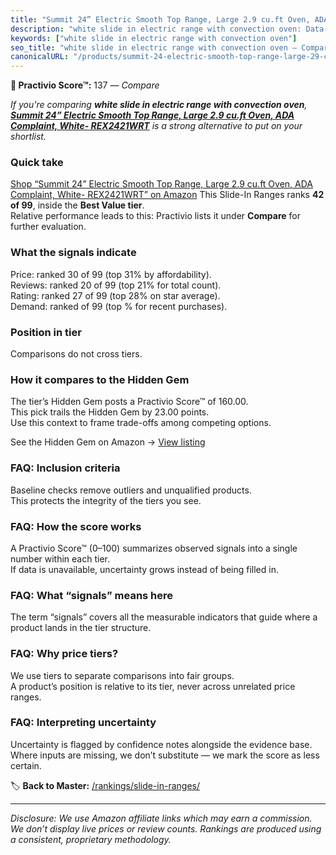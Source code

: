```yaml
---
title: "Summit 24” Electric Smooth Top Range, Large 2.9 cu.ft Oven, ADA Complaint, White- REX2421WRT"
description: "white slide in electric range with convection oven: Data-driven ranking using the Practivio Score™. Positioned by quality, value, demand, findability, momentum."
keywords: ["white slide in electric range with convection oven"]
seo_title: "white slide in electric range with convection oven — Compare (2025)"
canonicalURL: "/products/summit-24-electric-smooth-top-range-large-29-cuft-oven-ada-complaint-white-rex2421wrt-B082MX83K7/"
---
```


**🛒 Practivio Score™:** 137 — _Compare_


*If you're comparing **white slide in electric range with convection oven**, **[Summit 24” Electric Smooth Top Range, Large 2.9 cu.ft Oven, ADA Complaint, White- REX2421WRT](https://www.amazon.com/dp/B082MX83K7?tag=practivio-20)** is a strong alternative to put on your shortlist.*
### Quick take
[Shop “Summit 24” Electric Smooth Top Range, Large 2.9 cu.ft Oven, ADA Complaint, White- REX2421WRT” on Amazon](https://www.amazon.com/dp/B082MX83K7?tag=practivio-20)
This Slide-In Ranges ranks **42 of 99**, inside the **Best Value tier**.  
Relative performance leads to this: Practivio lists it under **Compare** for further evaluation.

### What the signals indicate
Price: ranked 30 of 99 (top 31% by affordability).  
Reviews: ranked 20 of 99 (top 21% for total count).  
Rating: ranked 27 of 99 (top 28% on star average).  
Demand: ranked  of 99 (top % for recent purchases).

### Position in tier
Comparisons do not cross tiers.

### How it compares to the Hidden Gem
The tier’s Hidden Gem posts a Practivio Score™ of 160.00.  
This pick trails the Hidden Gem by 23.00 points.  
Use this context to frame trade-offs among competing options.  

See the Hidden Gem on Amazon → [View listing](https://www.amazon.com/dp/B07PYMSR7K?tag=practivio-20)

### FAQ: Inclusion criteria
Baseline checks remove outliers and unqualified products.  
This protects the integrity of the tiers you see.

### FAQ: How the score works
A Practivio Score™ (0–100) summarizes observed signals into a single number within each tier.  
If data is unavailable, uncertainty grows instead of being filled in.

### FAQ: What “signals” means here
The term “signals” covers all the measurable indicators that guide where a product lands in the tier structure.

### FAQ: Why price tiers?
We use tiers to separate comparisons into fair groups.  
A product’s position is relative to its tier, never across unrelated price ranges.

### FAQ: Interpreting uncertainty
Uncertainty is flagged by confidence notes alongside the evidence base.  
Where inputs are missing, we don’t substitute — we mark the score as less certain.

<!-- Missing template for Compare/CompareWithinPriceClass -->


🏷️ **Back to Master:** [/rankings/slide-in-ranges/](/rankings/slide-in-ranges/)

---
_Disclosure: We use Amazon affiliate links which may earn a commission. We don’t display live prices or review counts. Rankings are produced using a consistent, proprietary methodology._
